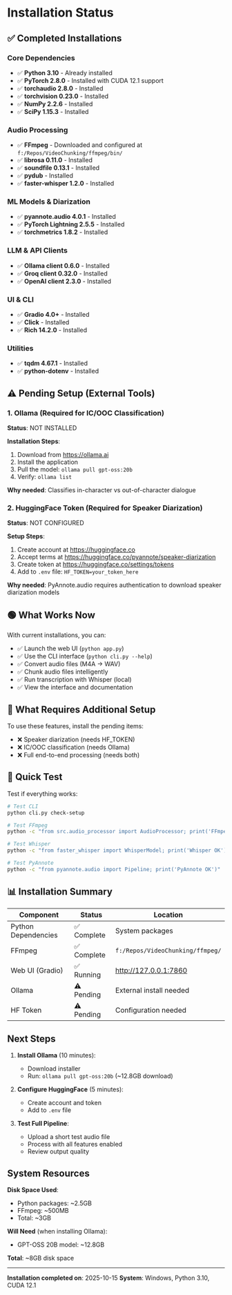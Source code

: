 # Installation Status

## ✅ Completed Installations

### Core Dependencies
- ✅ **Python 3.10** - Already installed
- ✅ **PyTorch 2.8.0** - Installed with CUDA 12.1 support
- ✅ **torchaudio 2.8.0** - Installed
- ✅ **torchvision 0.23.0** - Installed
- ✅ **NumPy 2.2.6** - Installed
- ✅ **SciPy 1.15.3** - Installed

### Audio Processing
- ✅ **FFmpeg** - Downloaded and configured at `f:/Repos/VideoChunking/ffmpeg/bin/`
- ✅ **librosa 0.11.0** - Installed
- ✅ **soundfile 0.13.1** - Installed
- ✅ **pydub** - Installed
- ✅ **faster-whisper 1.2.0** - Installed

### ML Models & Diarization
- ✅ **pyannote.audio 4.0.1** - Installed
- ✅ **PyTorch Lightning 2.5.5** - Installed
- ✅ **torchmetrics 1.8.2** - Installed

### LLM & API Clients
- ✅ **Ollama client 0.6.0** - Installed
- ✅ **Groq client 0.32.0** - Installed
- ✅ **OpenAI client 2.3.0** - Installed

### UI & CLI
- ✅ **Gradio 4.0+** - Installed
- ✅ **Click** - Installed
- ✅ **Rich 14.2.0** - Installed

### Utilities
- ✅ **tqdm 4.67.1** - Installed
- ✅ **python-dotenv** - Installed

## ⚠️ Pending Setup (External Tools)

### 1. Ollama (Required for IC/OOC Classification)
**Status**: NOT INSTALLED

**Installation Steps**:
1. Download from https://ollama.ai
2. Install the application
3. Pull the model: `ollama pull gpt-oss:20b`
4. Verify: `ollama list`

**Why needed**: Classifies in-character vs out-of-character dialogue

### 2. HuggingFace Token (Required for Speaker Diarization)
**Status**: NOT CONFIGURED

**Setup Steps**:
1. Create account at https://huggingface.co
2. Accept terms at https://huggingface.co/pyannote/speaker-diarization
3. Create token at https://huggingface.co/settings/tokens
4. Add to `.env` file: `HF_TOKEN=your_token_here`

**Why needed**: PyAnnote.audio requires authentication to download speaker diarization models

## 🟢 What Works Now

With current installations, you can:
- ✅ Launch the web UI (`python app.py`)
- ✅ Use the CLI interface (`python cli.py --help`)
- ✅ Convert audio files (M4A → WAV)
- ✅ Chunk audio files intelligently
- ✅ Run transcription with Whisper (local)
- ✅ View the interface and documentation

## 🔴 What Requires Additional Setup

To use these features, install the pending items:
- ❌ Speaker diarization (needs HF_TOKEN)
- ❌ IC/OOC classification (needs Ollama)
- ❌ Full end-to-end processing (needs both)

## 🧪 Quick Test

Test if everything works:

```bash
# Test CLI
python cli.py check-setup

# Test FFmpeg
python -c "from src.audio_processor import AudioProcessor; print('FFmpeg OK:', AudioProcessor().ffmpeg_path)"

# Test Whisper
python -c "from faster_whisper import WhisperModel; print('Whisper OK')"

# Test PyAnnote
python -c "from pyannote.audio import Pipeline; print('PyAnnote OK')"
```

## 📊 Installation Summary

| Component | Status | Location |
|-----------|--------|----------|
| Python Dependencies | ✅ Complete | System packages |
| FFmpeg | ✅ Complete | `f:/Repos/VideoChunking/ffmpeg/` |
| Web UI (Gradio) | ✅ Running | http://127.0.0.1:7860 |
| Ollama | ⚠️ Pending | External install needed |
| HF Token | ⚠️ Pending | Configuration needed |

## Next Steps

1. **Install Ollama** (10 minutes):
   - Download installer
   - Run: `ollama pull gpt-oss:20b` (~12.8GB download)

2. **Configure HuggingFace** (5 minutes):
   - Create account and token
   - Add to `.env` file

3. **Test Full Pipeline**:
   - Upload a short test audio file
   - Process with all features enabled
   - Review output quality

## System Resources

**Disk Space Used**:
- Python packages: ~2.5GB
- FFmpeg: ~500MB
- Total: ~3GB

**Will Need** (when installing Ollama):
- GPT-OSS 20B model: ~12.8GB

**Total**: ~8GB disk space

---

**Installation completed on**: 2025-10-15
**System**: Windows, Python 3.10, CUDA 12.1
